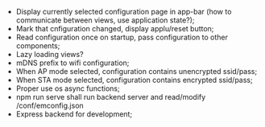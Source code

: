 - Display currently selected configuration page in app-bar (how to communicate between views, use application state?);
- Mark that cnfiguration changed, display applu/reset button;
- Read configuration once on startup, pass configuration to other components;
- Lazy loading views?
- mDNS prefix to wifi configuration;
- When AP mode selected, configuration contains unencrypted ssid/pass;
- When STA mode selected, configuration contains encrypted ssid/pass;
- Proper use os async functions;
- npm run serve shall run backend server and read/modify /conf/emconfig.json
- Express backend for development;
